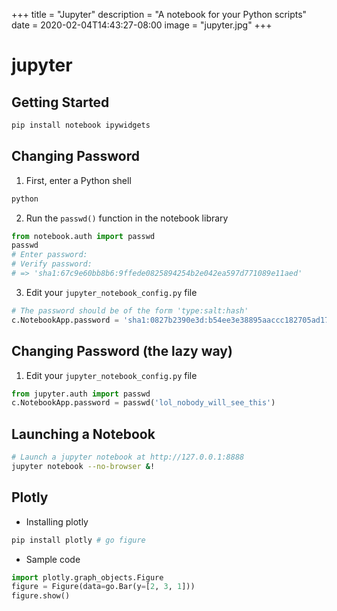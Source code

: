 +++
title = "Jupyter"
description = "A notebook for your Python scripts"
date = 2020-02-04T14:43:27-08:00
image = "jupyter.jpg"
+++

# jupyter

## Getting Started

```sh
pip install notebook ipywidgets
```

## Changing Password

1. First, enter a Python shell

  ```sh
  python
  ```

2. Run the `passwd()` function in the notebook library

  ```py
  from notebook.auth import passwd
  passwd
  # Enter password:
  # Verify password:
  # => 'sha1:67c9e60bb8b6:9ffede0825894254b2e042ea597d771089e11aed'
  ```

3. Edit your `jupyter_notebook_config.py` file

  ```py
  # The password should be of the form 'type:salt:hash'
  c.NotebookApp.password = 'sha1:0827b2390e3d:b54ee3e38895aaccc182705ad174bfb3c6e86a10'
  ```


## Changing Password (the lazy way)

1. Edit your `jupyter_notebook_config.py` file

  ```py
  from jupyter.auth import passwd
  c.NotebookApp.password = passwd('lol_nobody_will_see_this')
  ```


## Launching a Notebook

```sh
# Launch a jupyter notebook at http://127.0.0.1:8888
jupyter notebook --no-browser &!
```

## Plotly

* Installing plotly

```sh
pip install plotly # go figure
```

* Sample code

```py
import plotly.graph_objects.Figure
figure = Figure(data=go.Bar(y=[2, 3, 1]))
figure.show()
```
